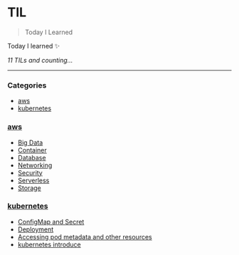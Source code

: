# TIL
> Today I Learned

Today I learned :sparkles:


_11 TILs and counting..._

---

### Categories

- [aws](#aws)
- [kubernetes](#kubernetes)

### [aws](#aws)
- [Big Data](aws/BigData.md)
- [Container](aws/Container.md)
- [Database](aws/Database.md)
- [Networking](aws/Networking.md)
- [Security](aws/Security.md)
- [Serverless](aws/Serverless.md)
- [Storage](aws/Storage.md)

### [kubernetes](#kubernetes)
- [ConfigMap and Secret](kubernetes/ConfigMap-and-Secret.md)
- [Deployment](kubernetes/Deployment.md)
- [Accessing pod metadata and other resources](kubernetes/accessing-pod-metadata-and-other-resources.md)
- [kubernetes introduce](kubernetes/kubernetes-introduce.md)


